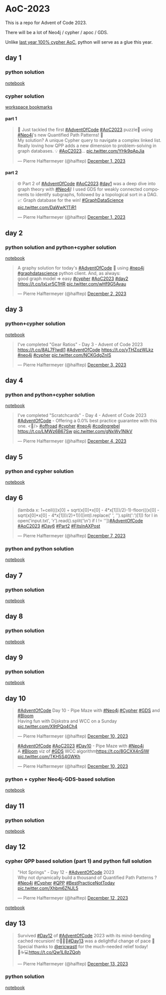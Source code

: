 # AoC-2023

This is a repo for Advent of Code 2023.

There will be a lot of Neo4j / cypher / apoc / GDS.

Unlike [last year 100% cypher AoC](https://github.com/halftermeyer/AoC-2022-cypher), python will serve as a glue this year.

## day 1

### python solution

[notebook](day01/day01.ipynb)

### cypher solution

[workspace bookmarks](day01/day_01_neo4j_workspace_bookmarks.csv)

#### part 1

<blockquote class="twitter-tweet" data-theme="dark"><p lang="en" dir="ltr">🎉 Just tackled the first <a href="https://twitter.com/hashtag/AdventOfCode?src=hash&amp;ref_src=twsrc%5Etfw">#AdventOfCode</a> <a href="https://twitter.com/hashtag/AoC2023?src=hash&amp;ref_src=twsrc%5Etfw">#AoC2023</a> puzzle🧩 using <a href="https://twitter.com/hashtag/Neo4j?src=hash&amp;ref_src=twsrc%5Etfw">#Neo4j</a>&#39;s new Quantified Path Patterns! 🚀<br>My solution? A unique Cypher query to navigate a complex linked list. Really loving how QPP adds a new dimension to problem-solving in graph databases. 💡 <a href="https://twitter.com/hashtag/AoC2023?src=hash&amp;ref_src=twsrc%5Etfw">#AoC2023</a>… <a href="https://t.co/YHk9qApJia">pic.twitter.com/YHk9qApJia</a></p>&mdash; Pierre Halftermeyer (@halftep) <a href="https://twitter.com/halftep/status/1730620772828303525?ref_src=twsrc%5Etfw">December 1, 2023</a></blockquote>

#### part 2

<blockquote class="twitter-tweet" data-theme="dark"><p lang="en" dir="ltr"><p lang="en" dir="ltr">🌐 Part 2 of <a href="https://twitter.com/hashtag/AdventOfCode?src=hash&amp;ref_src=twsrc%5Etfw">#AdventOfCode</a> <a href="https://twitter.com/hashtag/AoC2023?src=hash&amp;ref_src=twsrc%5Etfw">#AoC2023</a> <a href="https://twitter.com/hashtag/day1?src=hash&amp;ref_src=twsrc%5Etfw">#day1</a> was a deep dive into graph theory with <a href="https://twitter.com/hashtag/Neo4j?src=hash&amp;ref_src=twsrc%5Etfw">#Neo4j</a>! I used GDS for weakly connected components to identify subgraphs, followed by a topological sort in a DAG. 📈 Graph database for the win! <a href="https://twitter.com/hashtag/GraphDataScience?src=hash&amp;ref_src=twsrc%5Etfw">#GraphDataScience</a> <a href="https://t.co/DaWwK1TiR1">pic.twitter.com/DaWwK1TiR1</a></p>&mdash; Pierre Halftermeyer (@halftep) <a href="https://twitter.com/halftep/status/1730620951392289213?ref_src=twsrc%5Etfw">December 1, 2023</a></blockquote>

## day 2

### python solution and python+cypher solution

[notebook](day02/day02.ipynb)

<blockquote class="twitter-tweet" data-media-max-width="560"><p lang="en" dir="ltr">A graphy solution for today&#39;s <a href="https://twitter.com/hashtag/AdventOfCode?src=hash&amp;ref_src=twsrc%5Etfw">#AdventOfCode</a> 🧩 using <a href="https://twitter.com/hashtag/neo4j?src=hash&amp;ref_src=twsrc%5Etfw">#neo4j</a> <a href="https://twitter.com/hashtag/graphdatascience?src=hash&amp;ref_src=twsrc%5Etfw">#graphdatascience</a> python client. And, as always:<br>good graph model =&gt; easy <a href="https://twitter.com/hashtag/cypher?src=hash&amp;ref_src=twsrc%5Etfw">#cypher</a> <a href="https://twitter.com/hashtag/AoC2023?src=hash&amp;ref_src=twsrc%5Etfw">#AoC2023</a> <a href="https://twitter.com/hashtag/day2?src=hash&amp;ref_src=twsrc%5Etfw">#day2</a> <a href="https://t.co/IxLyr5C1HR">https://t.co/IxLyr5C1HR</a> <a href="https://t.co/wHf9G5Avau">pic.twitter.com/wHf9G5Avau</a></p>&mdash; Pierre Halftermeyer (@halftep) <a href="https://twitter.com/halftep/status/1730965395970937311?ref_src=twsrc%5Etfw">December 2, 2023</a></blockquote>

## day 3

### python+cypher solution

[notebook](day03/day03.ipynb)

<blockquote class="twitter-tweet" data-media-max-width="560"><p lang="en" dir="ltr">I&#39;ve completed &quot;Gear Ratios&quot; - Day 3 - Advent of Code 2023 <a href="https://t.co/8AL7FIwdI1">https://t.co/8AL7FIwdI1</a> <a href="https://twitter.com/hashtag/AdventOfCode?src=hash&amp;ref_src=twsrc%5Etfw">#AdventOfCode</a> <a href="https://t.co/yTHZozWLkz">https://t.co/yTHZozWLkz</a> <a href="https://twitter.com/hashtag/neo4j?src=hash&amp;ref_src=twsrc%5Etfw">#neo4j</a> <a href="https://twitter.com/hashtag/cypher?src=hash&amp;ref_src=twsrc%5Etfw">#cypher</a> <a href="https://t.co/NCKGdgZnIS">pic.twitter.com/NCKGdgZnIS</a></p>&mdash; Pierre Halftermeyer (@halftep) <a href="https://twitter.com/halftep/status/1731356977635172830?ref_src=twsrc%5Etfw">December 3, 2023</a></blockquote>

## day 4

### python and python+cypher solution

[notebook](day04/day04.ipynb)

<blockquote class="twitter-tweet" data-media-max-width="560"><p lang="en" dir="ltr">I&#39;ve completed &quot;Scratchcards&quot; - Day 4 - Advent of Code 2023 <a href="https://twitter.com/hashtag/AdventOfCode?src=hash&amp;ref_src=twsrc%5Etfw">#AdventOfCode</a> - Offering a 0.0% best practice guarantee with this one. &lt;🍝/&gt; <a href="https://twitter.com/hashtag/offroad?src=hash&amp;ref_src=twsrc%5Etfw">#offroad</a> <a href="https://twitter.com/hashtag/cypher?src=hash&amp;ref_src=twsrc%5Etfw">#cypher</a> <a href="https://twitter.com/hashtag/neo4j?src=hash&amp;ref_src=twsrc%5Etfw">#neo4j</a> <a href="https://twitter.com/hashtag/codingrebel?src=hash&amp;ref_src=twsrc%5Etfw">#codingrebel</a> <a href="https://t.co/LMWz6B67Sw">https://t.co/LMWz6B67Sw</a> <a href="https://t.co/gNxWy1NlkV">pic.twitter.com/gNxWy1NlkV</a></p>&mdash; Pierre Halftermeyer (@halftep) <a href="https://twitter.com/halftep/status/1731787987984261282?ref_src=twsrc%5Etfw">December 4, 2023</a></blockquote>

## day 5

### python and cypher solution

[notebook](day05/day05.ipynb)

## day 6

<blockquote class="twitter-tweet" data-media-max-width="560"><p lang="en" dir="ltr">(lambda x: 1+ceil(((x[0] + sqrt(x[0]*x[0] - 4*x[1]))/2)-1)-floor(((x[0] - sqrt(x[0]*x[0] - 4*x[1]))/2)+1))([int(l.replace(&#39; &#39;, &#39;&#39;).split(&#39;:&#39;)[1]) for l in open(&#39;input.txt&#39;, &#39;r&#39;).read().split(&#39;\n&#39;) if l != &#39;&#39;])<a href="https://twitter.com/hashtag/AdventOfCode?src=hash&amp;ref_src=twsrc%5Etfw">#AdventOfCode</a> <a href="https://twitter.com/hashtag/AoC2023?src=hash&amp;ref_src=twsrc%5Etfw">#AoC2023</a> <a href="https://twitter.com/hashtag/Day6?src=hash&amp;ref_src=twsrc%5Etfw">#Day6</a> <a href="https://twitter.com/hashtag/Part2?src=hash&amp;ref_src=twsrc%5Etfw">#Part2</a> <a href="https://twitter.com/hashtag/FitsInAXPost?src=hash&amp;ref_src=twsrc%5Etfw">#FitsInAXPost</a></p>&mdash; Pierre Halftermeyer (@halftep) <a href="https://twitter.com/halftep/status/1732559398197706777?ref_src=twsrc%5Etfw">December 7, 2023</a></blockquote>

### python and python solution

[notebook](day06/day06.ipynb)

## day 7

### python solution

[notebook](day07/day07.ipynb)

## day 8

### python solution

[notebook](day08/day08.ipynb)

## day 9

### python solution

[notebook](day09/day09.ipynb)

## day 10

<blockquote class="twitter-tweet" data-media-max-width="560"><p lang="en" dir="ltr"><a href="https://twitter.com/hashtag/AdventOfCode?src=hash&amp;ref_src=twsrc%5Etfw">#AdventOfCode</a> Day 10 - Pipe Maze with <a href="https://twitter.com/hashtag/Neo4j?src=hash&amp;ref_src=twsrc%5Etfw">#Neo4j</a> <a href="https://twitter.com/hashtag/Cypher?src=hash&amp;ref_src=twsrc%5Etfw">#Cypher</a> <a href="https://twitter.com/hashtag/GDS?src=hash&amp;ref_src=twsrc%5Etfw">#GDS</a> and <a href="https://twitter.com/hashtag/Bloom?src=hash&amp;ref_src=twsrc%5Etfw">#Bloom</a><br>Having fun with Dijskstra and WCC on a Sunday <a href="https://t.co/X9tPQq4Ch4">pic.twitter.com/X9tPQq4Ch4</a></p>&mdash; Pierre Halftermeyer (@halftep) <a href="https://twitter.com/halftep/status/1733877345373528193?ref_src=twsrc%5Etfw">December 10, 2023</a></blockquote>

<blockquote class="twitter-tweet" data-media-max-width="560"><p lang="en" dir="ltr"><a href="https://twitter.com/hashtag/AdventOfCode?src=hash&amp;ref_src=twsrc%5Etfw">#AdventOfCode</a> <a href="https://twitter.com/hashtag/AoC2023?src=hash&amp;ref_src=twsrc%5Etfw">#AoC2023</a> <a href="https://twitter.com/hashtag/Day10?src=hash&amp;ref_src=twsrc%5Etfw">#Day10</a> - Pipe Maze with <a href="https://twitter.com/hashtag/Neo4j?src=hash&amp;ref_src=twsrc%5Etfw">#Neo4j</a><br>A <a href="https://twitter.com/hashtag/Bloom?src=hash&amp;ref_src=twsrc%5Etfw">#Bloom</a> viz of <a href="https://twitter.com/hashtag/GDS?src=hash&amp;ref_src=twsrc%5Etfw">#GDS</a> WCC algorithm<a href="https://t.co/8GCXX4nSIW">https://t.co/8GCXX4nSIW</a> <a href="https://t.co/TKH5S4GWKh">pic.twitter.com/TKH5S4GWKh</a></p>&mdash; Pierre Halftermeyer (@halftep) <a href="https://twitter.com/halftep/status/1733964861250425307?ref_src=twsrc%5Etfw">December 10, 2023</a></blockquote>

### python + cypher Neo4j-GDS-based solution

[notebook](day10/day10.ipynb)

## day 11

### python solution

[notebook](day11/day11.ipynb)

## day 12

### cypher QPP based solution (part 1) and python full solution

<blockquote class="twitter-tweet" data-media-max-width="560"><p lang="en" dir="ltr">&quot;Hot Springs&quot; - Day 12 - <a href="https://twitter.com/hashtag/AdventOfCode?src=hash&amp;ref_src=twsrc%5Etfw">#AdventOfCode</a> 2023<br>Why not dynamically build a thousand of Quantified Path Patterns ? <a href="https://twitter.com/hashtag/Neo4j?src=hash&amp;ref_src=twsrc%5Etfw">#Neo4j</a> <a href="https://twitter.com/hashtag/Cypher?src=hash&amp;ref_src=twsrc%5Etfw">#Cypher</a> <a href="https://twitter.com/hashtag/QPP?src=hash&amp;ref_src=twsrc%5Etfw">#QPP</a> <a href="https://twitter.com/hashtag/BestPracticeNotToday?src=hash&amp;ref_src=twsrc%5Etfw">#BestPracticeNotToday</a> <a href="https://t.co/Xhbm6ZNJL5">pic.twitter.com/Xhbm6ZNJL5</a></p>&mdash; Pierre Halftermeyer (@halftep) <a href="https://twitter.com/halftep/status/1734527873950666819?ref_src=twsrc%5Etfw">December 12, 2023</a></blockquote>

[notebook](day12/day12.ipynb)

## day 13

<blockquote class="twitter-tweet" data-media-max-width="560"><p lang="en" dir="ltr">Survived <a href="https://twitter.com/hashtag/Day12?src=hash&amp;ref_src=twsrc%5Etfw">#Day12</a> of <a href="https://twitter.com/hashtag/AdventOfCode?src=hash&amp;ref_src=twsrc%5Etfw">#AdventOfCode</a> 2023 with its mind-bending cached recursion! 🤓🔄🌃🌙<a href="https://twitter.com/hashtag/Day13?src=hash&amp;ref_src=twsrc%5Etfw">#Day13</a> was a delightful change of pace 🌟 Special thanks to <a href="https://twitter.com/ericwastl?ref_src=twsrc%5Etfw">@ericwastl</a> for the much-needed relief today!<br>🎄☕️💻<a href="https://t.co/Qw1L8zZQqh">https://t.co/Qw1L8zZQqh</a></p>&mdash; Pierre Halftermeyer (@halftep) <a href="https://twitter.com/halftep/status/1734872997440209381?ref_src=twsrc%5Etfw">December 13, 2023</a></blockquote>

### python solution

[notebook](day13/day13.ipynb)



